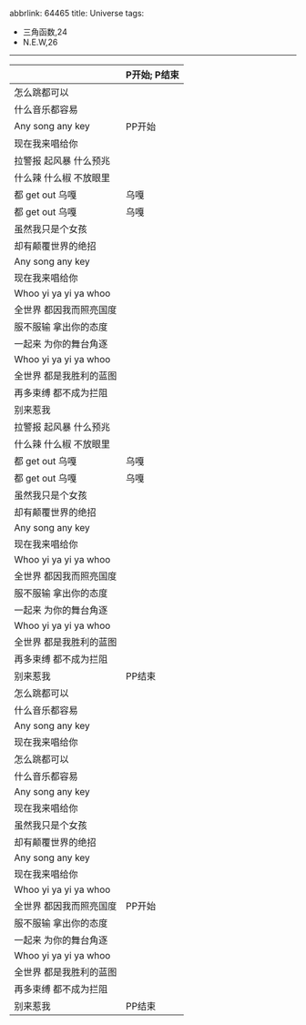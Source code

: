 abbrlink: 64465
title: Universe
tags:
  - 三角函数,24
  - N.E.W,26
---
|      |P开始; P结束|
|--|--|
|怎么跳都可以|      |
|什么音乐都容易|      |
|Any song any key|PP开始|
|现在我来唱给你|      |
|拉警报 起风暴 什么预兆|      |
|什么辣 什么椒 不放眼里|      |
|都 get out 乌嘎|乌嘎|
|都 get out 乌嘎|乌嘎|
|虽然我只是个女孩|      |
|却有颠覆世界的绝招|      |
|Any song any key|      |
|现在我来唱给你|      |
|Whoo yi ya yi ya whoo|      |
|全世界 都因我而照亮国度|      |
|服不服输 拿出你的态度|      |
|一起来 为你的舞台角逐|      |
|Whoo yi ya yi ya whoo|      |
|全世界 都是我胜利的蓝图|      |
|再多束缚 都不成为拦阻|      |
|别来惹我|      |
|拉警报 起风暴 什么预兆|      |
|什么辣 什么椒 不放眼里|      |
|都 get out 乌嘎|乌嘎|
|都 get out 乌嘎|乌嘎|
|虽然我只是个女孩|      |
|却有颠覆世界的绝招|      |
|Any song any key|      |
|现在我来唱给你|      |
|Whoo yi ya yi ya whoo|      |
|全世界 都因我而照亮国度|      |
|服不服输 拿出你的态度|      |
|一起来 为你的舞台角逐|      |
|Whoo yi ya yi ya whoo|      |
|全世界 都是我胜利的蓝图|      |
|再多束缚 都不成为拦阻|      |
|别来惹我|PP结束|
|怎么跳都可以|      |
|什么音乐都容易|      |
|Any song any key|      |
|现在我来唱给你|      |
|怎么跳都可以|      |
|什么音乐都容易|      |
|Any song any key|      |
|现在我来唱给你|      |
|虽然我只是个女孩|      |
|却有颠覆世界的绝招|      |
|Any song any key|      |
|现在我来唱给你|      |
|Whoo yi ya yi ya whoo|      |
|全世界 都因我而照亮国度|PP开始|
|服不服输 拿出你的态度|      |
|一起来 为你的舞台角逐|      |
|Whoo yi ya yi ya whoo|      |
|全世界 都是我胜利的蓝图|      |
|再多束缚 都不成为拦阻|      |
|别来惹我|PP结束|